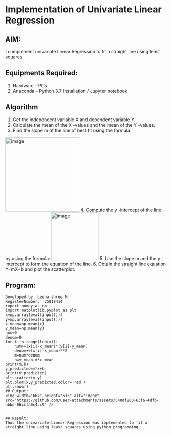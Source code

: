 # Implementation of Univariate Linear Regression
## AIM:
To implement univariate Linear Regression to fit a straight line using least squares.

## Equipments Required:
1. Hardware – PCs
2. Anaconda – Python 3.7 Installation / Jupyter notebook

## Algorithm
1. Get the independent variable X and dependent variable Y.
2. Calculate the mean of the X -values and the mean of the Y -values.
3. Find the slope m of the line of best fit using the formula. 
<img width="231" alt="image" src="https://user-images.githubusercontent.com/93026020/192078527-b3b5ee3e-992f-46c4-865b-3b7ce4ac54ad.png">
4. Compute the y -intercept of the line by using the formula:
<img width="148" alt="image" src="https://user-images.githubusercontent.com/93026020/192078545-79d70b90-7e9d-4b85-9f8b-9d7548a4c5a4.png">
5. Use the slope m and the y -intercept to form the equation of the line.
6. Obtain the straight line equation Y=mX+b and plot the scatterplot.

## Program:
```
Developed by: Leena shree M
RegisterNumber:  25018414
import numpy as np 
import matplotlib.pyplot as plt 
x=np.array(eval(input())) 
y=np.array(eval(input())) 
x_mean=np.mean(x) 
y_mean=np.mean(y) 
num=0 
denom=0 
for i in range(len(x)):
    num+=(x[i]-x_mean)*(y[i]-y_mean) 
    denom+=(x[i]-x_mean)**2 
    m=num/denom 
    b=y_mean-m*x_mean 
print(m,b) 
y_predicted=m*x+b 
print(y_predicted) 
plt.scatter(x,y) 
plt.plot(x,y_predicted,color='red') 
plt.show()
## Output:
<img width="667" height="513" alt="image" src="https://github.com/user-attachments/assets/540df863-63f6-4dfb-abbd-06ccfa0c4cc9" />


## Result:
Thus the univariate Linear Regression was implemented to fit a straight line using least squares using python programming.
